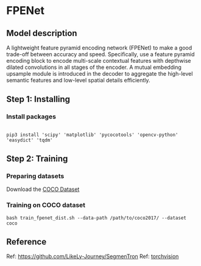 # FPENet

## Model description

A lightweight feature pyramid encoding network (FPENet) to make a good trade-off between accuracy and speed. 
Specifically, use a feature pyramid encoding block to encode multi-scale contextual features with depthwise dilated convolutions in all stages of the encoder.
A mutual embedding upsample module is introduced in the decoder to aggregate the high-level semantic features and low-level spatial details efficiently. 

## Step 1: Installing

### Install packages

```shell

pip3 install 'scipy' 'matplotlib' 'pycocotools' 'opencv-python' 'easydict' 'tqdm'

```

## Step 2: Training

### Preparing datasets

Download the [COCO Dataset](https://cocodataset.org/#home)

### Training on COCO dataset

```shell
bash train_fpenet_dist.sh --data-path /path/to/coco2017/ --dataset coco
```

## Reference

Ref: https://github.com/LikeLy-Journey/SegmenTron
Ref: [torchvision](../../torchvision/pytorch/README.md)

